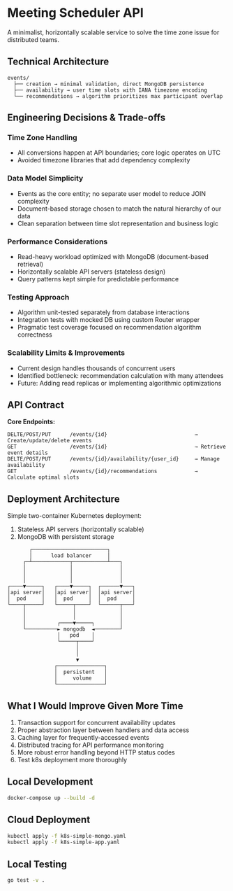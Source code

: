 # Meeting Scheduler API

A minimalist, horizontally scalable service to solve the time zone issue for distributed teams.

## Technical Architecture

```
events/
  ├── creation → minimal validation, direct MongoDB persistence
  ├── availability → user time slots with IANA timezone encoding
  └── recommendations → algorithm prioritizes max participant overlap
```

## Engineering Decisions & Trade-offs

### Time Zone Handling
- All conversions happen at API boundaries; core logic operates on UTC
- Avoided timezone libraries that add dependency complexity

### Data Model Simplicity
- Events as the core entity; no separate user model to reduce JOIN complexity
- Document-based storage chosen to match the natural hierarchy of our data
- Clean separation between time slot representation and business logic

### Performance Considerations
- Read-heavy workload optimized with MongoDB (document-based retrieval)
- Horizontally scalable API servers (stateless design)
- Query patterns kept simple for predictable performance

### Testing Approach
- Algorithm unit-tested separately from database interactions
- Integration tests with mocked DB using custom Router wrapper
- Pragmatic test coverage focused on recommendation algorithm correctness

### Scalability Limits & Improvements
- Current design handles thousands of concurrent users 
- Identified bottleneck: recommendation calculation with many attendees
- Future: Adding read replicas or implementing algorithmic optimizations

## API Contract

**Core Endpoints:**
```
DELTE/POST/PUT      /events/{id}                            → Create/update/delete events
GET                 /events/{id}                            → Retrieve event details
DELTE/POST/PUT      /events/{id}/availability/{user_id}     → Manage availability
GET                 /events/{id}/recommendations            → Calculate optimal slots
```

## Deployment Architecture

Simple two-container Kubernetes deployment:
1. Stateless API servers (horizontally scalable)
2. MongoDB with persistent storage

``` ascii
       ┌────────────────────────┐             
       │      load balancer     │             
     ┌─┴────────────┬───────────┴───┐         
     │              │               │         
     │              │               │         
     │              │               │         
┌────▼─────┐   ┌────▼─────┐  ┌──────▼───┐     
│api server│   │api server│  │api server│     
│  pod     │   │  pod     │  │  pod     │     
└────┬─────┘   └─────┬────┘  └──────┬───┘     
     │               │              │         
     │               │              │         
     │          ┌────▼─────┐        │         
     └──────────► mongodb  ◄────────┘         
                │   pod    │                  
                └─────┬────┘                  
                      │                       
                      │                       
                      ▼                       
               ┌───────────────┐              
               │  persistent   │              
               │     volume    │              
               └───────────────┘              
```

## What I Would Improve Given More Time

1. Transaction support for concurrent availability updates
2. Proper abstraction layer between handlers and data access
3. Caching layer for frequently-accessed events
4. Distributed tracing for API performance monitoring
5. More robust error handling beyond HTTP status codes
6. Test k8s deployment more thoroughly

## Local Development

```bash
docker-compose up --build -d
```

## Cloud Deployment

```bash
kubectl apply -f k8s-simple-mongo.yaml
kubectl apply -f k8s-simple-app.yaml
```

## Local Testing

```bash
go test -v .
```
